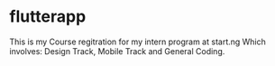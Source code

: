 # flutterapp

This is my Course regitration for my intern program at start.ng
Which involves: Design Track, Mobile Track and General Coding.
